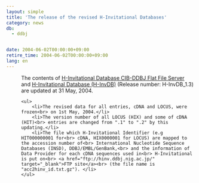 ```yaml
---
layout: simple
title: 'The release of the revised H-Invitational Databases'
category: news
db:
  - ddbj


date: 2004-06-02T00:00:00+09:00
retire_time: 2004-06-02T00:00:00+09:00
lang: en
---
```


<dd>The contents of <a href="/whatsnew/whatsnew2009-e.html#091208" target="_blank">H-Invitational Database CIB-DDBJ Flat File Server</a> and <a href="/whatsnew/whatsnew2009-e.html#091208" target="_blank">H-Invitational Database (H-InvDB)</a> (Release number: H-InvDB_1.3) are updated at 31 May, 2004.

    <ul>
        <li>The revised data for all entries, cDNA and LOCUS, were frozen<br> on 1st May, 2004.</li>
        <li>The version number of all LOCUS (HIX) and some of cDNA (HIT)<br> entries are changed from ".1" to ".2" by this updating.</li>
        <li>The file which H-Invitational Identifier (e.g HIT000000001 for<br> cDNA, HIX0000001 for LOCUS) are mapped to the accession number of<br> International Nucleotide Sequence Databases (INSD), DDBJ/EMBL/GenBank,<br> and the information of Data Provider for each cDNA sequences used in<br> H-Invitational is put on<br> <a href="ftp://hinv.ddbj.nig.ac.jp/" target="_blank">FTP site</a><br> (the file name is "acc2hinv_id.txt.gz"). </li>
    </ul>
</dd>
